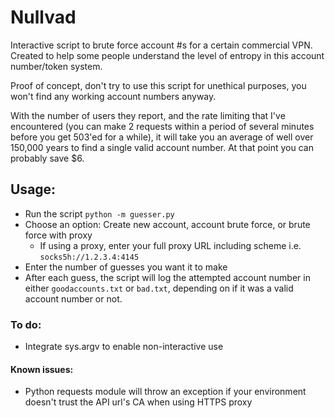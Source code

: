 # Nullvad
Interactive script to brute force account #s for a certain commercial VPN. Created to help some people understand the level of entropy in this account number/token system.

Proof of concept, don't try to use this script for unethical purposes, you won't find any working account numbers anyway.

With the number of users they report, and the rate limiting that I've encountered (you can make 2 requests within a period of several minutes before you get 503'ed for a while), it will take you an average of well over 150,000 years to find a single valid account number. At that point you can probably save $6.

## Usage:

- Run the script `python -m guesser.py`
- Choose an option: Create new account, account brute force, or brute force with proxy
  - If using a proxy, enter your full proxy URL including scheme i.e. `socks5h://1.2.3.4:4145`
- Enter the number of guesses you want it to make
- After each guess, the script will log the attempted account number in either `goodaccounts.txt` or `bad.txt`, depending on if it was a valid account number or not.

### To do:

- Integrate sys.argv to enable non-interactive use

#### Known issues:

- Python requests module will throw an exception if your environment doesn't trust the API url's CA when using HTTPS proxy

